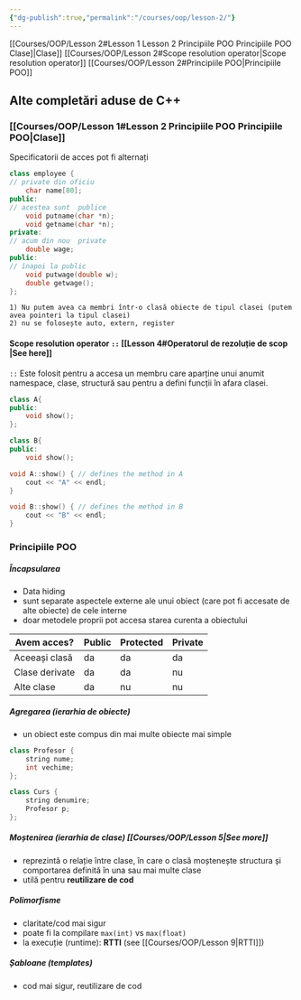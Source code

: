 ```yaml
---
{"dg-publish":true,"permalink":"/courses/oop/lesson-2/"}
---
```


[[Courses/OOP/Lesson 2#Lesson 1 Lesson 2 Principiile POO Principiile POO Clase]\|Clase]]
[[Courses/OOP/Lesson 2#Scope resolution operator\|Scope resolution operator]]
[[Courses/OOP/Lesson 2#Principiile POO\|Principiile POO]]

## Alte completări aduse de C++

### [[Courses/OOP/Lesson 1#Lesson 2 Principiile POO Principiile POO\|Clase]]

Specificatorii de acces pot fi alternați

```cpp
class employee { 
// private din oficiu
	char name[80]; 
public: 
// acestea sunt  publice
	void putname(char *n); 
	void getname(char *n); 
private: 
// acum din nou  private 
	double wage; 
public: 
// înapoi la public 
	void putwage(double w); 
	double getwage(); 
};
```

```ad-caution
1) Nu putem avea ca membri într-o clasă obiecte de tipul clasei (putem avea pointeri la tipul clasei) 
2) nu se folosește auto, extern, register
```

#### Scope resolution operator `::` [[Lesson 4#Operatorul de rezoluție de scop ` `|See here]]

`::` Este folosit pentru a accesa un membru care aparține unui anumit namespace, clase, structură sau pentru a defini funcții în afara clasei.

```cpp
class A{
public:
	void show();
};

class B{
public:
	void show();

void A::show() { // defines the method in A
	cout << "A" << endl;
}

void B::show() { // defines the method in B
	cout << "B" << endl;
}
```

### Principiile POO

##### Încapsularea 

- Data hiding 
- sunt separate aspectele externe ale unui obiect (care pot fi accesate de alte obiecte) de cele interne 
- doar metodele proprii pot accesa starea curenta a obiectului

| Avem acces?    | Public | Protected | Private |
| -------------- | ------ | --------- | ------- |
| Aceeași clasă  | da     | da        | da      |
| Clase derivate | da     | da        | nu      |
| Alte clase     | da     | nu        | nu      |
##### Agregarea (ierarhia de obiecte) 
- un obiect este compus din mai multe obiecte mai simple 

```cpp
class Profesor {
	string nume;
	int vechime;
};

class Curs { 
	string denumire;
	Profesor p;
};
```

##### Moștenirea (ierarhia de clase) [[Courses/OOP/Lesson 5\|See more]] 
- reprezintă o relație între clase, în care o clasă moștenește structura și comportarea definită în una sau mai multe clase
- utilă pentru **reutilizare de cod**

##### Polimorfisme 
- claritate/cod mai sigur
- poate fi la compilare `max(int)` vs `max(float)`
- la execuție (runtime): **RTTI** (see [[Courses/OOP/Lesson 9\|RTTI]])

##### Șabloane (templates) 
- cod mai sigur, reutilizare de cod 
 



